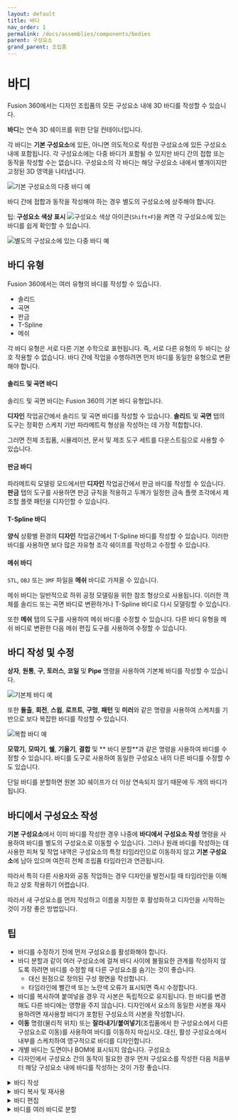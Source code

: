 ```yaml
---
layout: default
title: 바디
nav_order: 1
permalink: /docs/assemblies/components/bodies
parent: 구성요소
grand_parent: 조립품
---
```

바디
==

Fusion 360에서는 디자인 조립품의 모든 구성요소 내에 3D 바디를 작성할 수 있습니다.

**바디**는 연속 3D 쉐이프를 위한 단일 컨테이너입니다.

각 바디는 **기본 구성요소**에 있든, 아니면 의도적으로 작성한 구성요소에 있든 구성요소 내에 포함됩니다. 각 구성요소에는 다중 바디가 포함될 수 있지만 바디 간의 접합 또는 동작을 작성할 수는 없습니다. 구성요소의 각 바디는 해당 구성요소 내에서 별개이지만 고정된 3D 영역을 나타냅니다.

![기본 구성요소의 다중 바디 예](https://help.autodesk.com/cloudhelp/KOR/Fusion-Assemble/images/example/bodies-same-component.png)

바디 간에 접합과 동작을 작성해야 하는 경우 별도의 구성요소에 상주해야 합니다.

팁: **구성요소 색상 표시** ![구성요소 색상 아이콘](https://help.autodesk.com/cloudhelp/KOR/Fusion-Assemble/images/icon/common/display-component-colors.png)(`Shift+F`)을 켜면 각 구성요소에 있는 바디를 쉽게 확인할 수 있습니다.

![별도의 구성요소에 있는 다중 바디 예](https://help.autodesk.com/cloudhelp/KOR/Fusion-Assemble/images/example/bodies-different-components.png)

바디 유형
-----

Fusion 360에서는 여러 유형의 바디를 작성할 수 있습니다.

*   솔리드
*   곡면
*   판금
*   T-Spline
*   메쉬

각 바디 유형은 서로 다른 기본 수학으로 표현됩니다. 즉, 서로 다른 유형의 두 바디는 상호 작용할 수 없습니다. 바디 간에 작업을 수행하려면 먼저 바디를 동일한 유형으로 변환해야 합니다.

#### 솔리드 및 곡면 바디

솔리드 및 곡면 바디는 Fusion 360의 기본 바디 유형입니다.

**디자인** 작업공간에서 솔리드 및 곡면 바디를 작성할 수 있습니다. **솔리드** 및 **곡면** 탭의 도구는 정확한 스케치 기반 파라메트릭 형상을 작성하는 데 가장 적합합니다.

그러면 전체 조립품, 시뮬레이션, 문서 및 제조 도구 세트를 다운스트림으로 사용할 수 있습니다.

#### 판금 바디

파라메트릭 모델링 모드에서만 **디자인** 작업공간에서 판금 바디를 작성할 수 있습니다. **판금** 탭의 도구를 사용하면 판금 규칙을 적용하고 두께가 일정한 금속 플랫 조각에서 제조할 플랫 패턴을 디자인할 수 있습니다.

#### T-Spline 바디

**양식** 상황별 환경의 **디자인** 작업공간에서 T-Spline 바디를 작성할 수 있습니다. 이러한 바디를 사용하면 보다 많은 자유형 조각 쉐이프를 작성하고 수정할 수 있습니다.

#### 메쉬 바디

`STL`, `OBJ` 또는 `3MF` 파일을 **메쉬** 바디로 가져올 수 있습니다.

메쉬 바디는 일반적으로 하위 공정 모델링을 위한 참조 형상으로 사용됩니다. 이러한 객체를 솔리드 또는 곡면 바디로 변환하거나 T-Spline 바디로 다시 모델링할 수 있습니다.

또한 **메쉬** 탭의 도구를 사용하여 메쉬 바디를 수정할 수 있습니다. 다른 바디 유형을 메쉬 바디로 변환한 다음 메쉬 편집 도구를 사용하여 수정할 수 있습니다.

바디 작성 및 수정
----------

**상자**, **원통**, **구**, **토러스**, **코일** 및 **Pipe** 명령을 사용하여 기본체 바디를 작성할 수 있습니다.

![기본체 바디 예](https://help.autodesk.com/cloudhelp/KOR/Fusion-Assemble/images/example/body-primitives.png)

또한 **돌출**, **회전**, **스윕**, **로프트**, **구멍**, **패턴** 및 **미러**와 같은 명령을 사용하여 스케치를 기반으로 보다 복잡한 바디를 작성할 수 있습니다.

![복합 바디 예](https://help.autodesk.com/cloudhelp/KOR/Fusion-Assemble/images/example/body-complex.png)

**모깎기**, **모따기**, **쉘**, **기울기**, **결합** 및 \*\* 바디 분할\*\*과 같은 명령을 사용하여 바디를 수정할 수 있습니다. 바디를 도구로 사용하여 동일한 구성요소 내의 다른 바디를 수정할 수도 있습니다.

단일 바디를 분할하면 원본 3D 쉐이프가 더 이상 연속되지 않기 때문에 두 개의 바디가 됩니다.

바디에서 구성요소 작성
------------

**기본 구성요소**에서 이미 바디를 작성한 경우 나중에 **바디에서 구성요소 작성** 명령을 사용하여 바디를 별도의 구성요소로 이동할 수 있습니다. 그러나 원래 바디를 작성하는 데 사용한 피쳐 및 작업 내역은 구성요소의 특정 타임라인으로 이동하지 않고 **기본 구성요소**에 남아 있으며 여전히 전체 조립품 타임라인과 연관됩니다.

따라서 특히 다른 사용자와 공동 작업하는 경우 디자인을 발전시킬 때 타임라인을 이해하고 상호 작용하기 어렵습니다.

따라서 새 구성요소를 먼저 작성하고 이름을 지정한 후 활성화하고 디자인을 시작하는 것이 가장 좋은 방법입니다.

팁
-

*   바디를 수정하기 전에 먼저 구성요소를 활성화해야 합니다.
*   바디 분할과 같이 여러 구성요소에 걸쳐 바디 사이에 불필요한 관계를 작성하지 않도록 하려면 바디를 수정할 때 다른 구성요소를 숨기는 것이 좋습니다.
    *   대신 원점으로 정의된 구성 평면을 작성합니다.
    *   타임라인에 빨간색 또는 노란색 오류가 표시되면 즉시 수정합니다.
*   바디를 복사하여 붙여넣을 경우 각 사본은 독립적으로 유지됩니다. 한 바디를 변경해도 다른 바디에는 영향을 주지 않습니다. 디자인에서 요소의 동일한 사본을 재사용하려면 재사용할 바디가 포함된 구성요소의 사본을 작성합니다.
*   **이동** 명령(물리적 위치) 또는 **잘라내기/붙여넣기**(조립품에서 한 구성요소에서 다른 구성요소로 이동)를 사용하여 바디를 이동하지 마십시오. 대신, 활성 구성요소에서 내부를 스케치하여 영구적으로 바디를 디자인합니다.
*   개별 바디는 도면이나 BOM에 표시되지 않습니다. 구성요소
*   디자인에서 구성요소 간의 동작이 필요한 경우 먼저 구성요소를 작성한 다음 처음부터 해당 구성요소 내에 바디를 작성하는 것이 가장 좋습니다.

<details>
<summary>바디 작성</summary>
<div markdown="1">       

바디 작성
=====

Fusion 360 디자인의 스케치에서 또는 기본체로 구성요소 내에 바디를 작성하는 방법에 대해 알아봅니다.

기본체 작성
------

**디자인** 작업공간의 **작성** 패널에서 다음 위치에 있는 기본체 명령에 액세스할 수 있습니다.

*   **솔리드** 탭에서 다음을 수행합니다.
*   **곡면** 탭(직접 모델링 모드에만 해당)
*   **자유형** 상황별 환경

1.  브라우저에서 바디를 작성할 구성요소를 찾습니다.
    
2.  구성요소 옆의 라디오 버튼을 클릭하여 활성화합니다.
    
3.  **작성** 패널을 클릭하여 확장합니다.
    
4.  기본체 명령 선택:
    
    *   **상자**
    *   **원통**
    *   **구**
    *   **원환**
    *   **코일**
    *   **평면**
    *   **쿼드볼**
5.  평면을 선택합니다.
    
6.  기본체의 기준에 대한 형상을 배치합니다.
    
    명령의 대화상자가 표시됩니다.
    
7.  대화상자에서 **작업**을 **새 바디**로 설정합니다.
    
8.  추가 설정을 조정하여 기본체의 쉐이프와 크기를 정의합니다.
    
9.  **확인**을 클릭합니다.
    

스케치에서 바디 작성
-----------

**디자인** 작업공간에서는 다음 위치의 **작성** 패널에서 스케치 곡선 또는 프로파일로부터 바디를 작성하는 명령에 액세스할 수 있습니다.

*   **솔리드** 탭에서 다음을 수행합니다.
*   **곡면** 탭에서
*   **자유형** 상황별 환경

1.  브라우저에서 바디를 작성할 구성요소를 찾습니다.
    
2.  구성요소 옆의 라디오 버튼을 클릭하여 활성화합니다.
    
3.  스케치를 작성합니다.
    
4.  **작성** 패널을 클릭하여 확장합니다.
    
5.  선택한 스케치 형상에서 바디를 작성할 수 있는 명령을 선택합니다. 예:
    
    *   **돌출**
        
    *   **회전**
        
    *   **스윕**
        
    *   **로프트**
        
        명령의 대화상자가 표시됩니다.
        
6.  대화상자에서 **작업**을 **새 바디**로 설정합니다.
    
7.  스케치 곡선 또는 프로파일을 선택합니다.
    
8.  추가 설정을 조정하여 바디의 쉐이프와 크기를 정의합니다.
    
9.  **확인**을 클릭합니다.
    

![쌍안경 바디 예](https://help.autodesk.com/cloudhelp/KOR/Fusion-Assemble/images/example/binocular-bodies.png)

</div>
</details>
<details>
<summary>바디 복사 및 재사용</summary>
<div markdown="1">       

바디 복사 및 재사용
===========

구성요소 간에 바디를 복사하여 붙여넣을 수 있습니다.

바디를 복사하여 붙여넣을 때 새 바디는 원래 바디와 독립적입니다.

바디 복사 및 붙여넣기
------------

1.  브라우저에서 바디를 마우스 오른쪽 버튼으로 클릭한 다음 **복사**를 선택합니다.
2.  대상 디자인을 활성화합니다.
3.  브라우저에서 상단 노드를 마우스 오른쪽 버튼으로 클릭하고 **붙여넣기**를 선택합니다.

note: 대상은 비파라메트릭이어야 합니다. 이렇게 하려면 다음을 수행합니다.

*   직접 디자인을 작성하거나 파라메트릭 디자인에서 타임라인을 끕니다.
*   타임라인에 기준 피쳐를 작성한 다음 바디를 붙여넣습니다.

</div>
</details>
<details>
<summary>바디 편집</summary>
<div markdown="1">       

바디 편집
=====

구성요소의 쉐이프를 편집하는 것은 바디 편집이라는 사실을 인식하는 것이 중요합니다.

구성요소는 바디의 컨테이너일 뿐이며 바디는 쉐이프의 컨테이너입니다.

내부 바디 편집
--------

바디의 원래 정의를 편집하려는 경우 바디를 작성한 스케치 또는 피쳐를 찾아 두 번 클릭하거나 마우스 오른쪽 버튼을 클릭하여 편집합니다. 피쳐 또는 스케치는 타임라인의 중앙에 있습니다.

주: 객체는 작성된 시간 및 위치에서 편집됩니다. 따라서 이동 또는 접합을 사용한 경우 캔버스에서 찾기를 사용하여 객체를 찾아야 할 수 있습니다.

파생 부품 편집
--------

공유 시작점을 기반으로 구성요소의 변형을 작성하려는 경우 파생 부품 워크플로우를 사용합니다.

이 작업은 부분적으로 개발된 바디를 조립품 하위 구성요소로 복사하여 수행합니다.

원래 바디에 대한 변경 사항은 타임라인을 사용하여 적용됩니다. 시간으로 돌아가 원래 바디를 편집합니다. 다운스트림 구성요소가 모두 업데이트됩니다. 따라서 타임라인을 사용하여 원래 바디 및 변형 바디를 완벽하게 제어할 수 있습니다.

</div>
</details>
<details>
<summary>바디를 여러 바디로 분할</summary>
<div markdown="1">       

바디를 여러 바디로 분할
=============

Fusion 360 디자인의 구성요소 내에서 기존 바디를 여러 바디로 분할하는 방법을 알아봅니다.

**디자인** 작업공간의 다음 위치에 있는 **수정** 패널에서 **바디 분할**에 액세스할 수 있습니다.

*   **솔리드** 탭에서 다음을 수행합니다.
*   **곡면** 탭에서

1.  브라우저에서 구성요소 옆에 있는 라디오 버튼을 클릭하여 활성화합니다.
2.  분할 도구로 사용할 스케치, 바디 또는 구성 형상을 작성합니다.
3.  **수정** 패널을 클릭하여 확장합니다.
4.  **바디 분할**을 선택합니다.
5.  분할할 바디를 선택합니다.
6.  바디를 분할하기 위한 분할 도구로 사용할 프로파일, 면, 평면 또는 바디를 선택합니다.
7.  **확인**을 클릭합니다.

</div>
</details>
